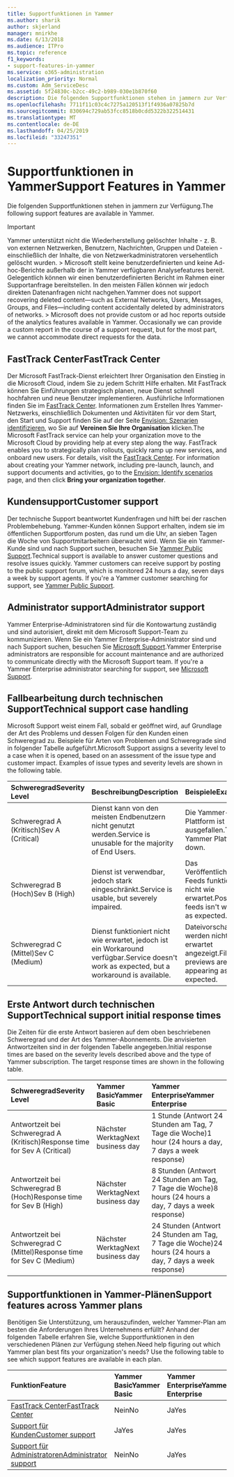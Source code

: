 ```yaml
---
title: Supportfunktionen in Yammer
ms.author: sharik
author: skjerland
manager: mnirkhe
ms.date: 6/13/2018
ms.audience: ITPro
ms.topic: reference
f1_keywords:
- support-features-in-yammer
ms.service: o365-administration
localization_priority: Normal
ms.custom: Adm_ServiceDesc
ms.assetid: 5f24830c-b2cc-49c2-b989-030e1b870f60
description: Die folgenden Supportfunktionen stehen in jammern zur Verfügung.
ms.openlocfilehash: 7711f11c03c4c7275a120513f1f4936a07825b7d
ms.sourcegitcommit: 830694c729ab53fcc8518b0cdd5322b322514431
ms.translationtype: MT
ms.contentlocale: de-DE
ms.lasthandoff: 04/25/2019
ms.locfileid: "33247351"
---
```

# <a name="support-features-in-yammer"></a><span data-ttu-id="f98da-103">Supportfunktionen in Yammer</span><span class="sxs-lookup"><span data-stu-id="f98da-103">Support Features in Yammer</span></span>

<span data-ttu-id="f98da-104">Die folgenden Supportfunktionen stehen in jammern zur Verfügung.</span><span class="sxs-lookup"><span data-stu-id="f98da-104">The following support features are available in Yammer.</span></span>
  
> [!IMPORTANT]
> <span data-ttu-id="f98da-p101">Yammer unterstützt nicht die Wiederherstellung gelöschter Inhalte - z. B. von externen Netzwerken, Benutzern, Nachrichten, Gruppen und Dateien - einschließlich der Inhalte, die von Netzwerkadministratoren versehentlich gelöscht wurden. > Microsoft stellt keine benutzerdefinierten und keine Ad-hoc-Berichte außerhalb der in Yammer verfügbaren Analysefeatures bereit. Gelegentlich können wir einen benutzerdefinierten Bericht im Rahmen einer Supportanfrage bereitstellen. In den meisten Fällen können wir jedoch direkten Datenanfragen nicht nachgehen.</span><span class="sxs-lookup"><span data-stu-id="f98da-p101">Yammer does not support recovering deleted content—such as External Networks, Users, Messages, Groups, and Files—including content accidentally deleted by administrators of networks. > Microsoft does not provide custom or ad hoc reports outside of the analytics features available in Yammer. Occasionally we can provide a custom report in the course of a support request, but for the most part, we cannot accommodate direct requests for the data.</span></span> 
  
## <a name="fasttrack-center"></a><span data-ttu-id="f98da-108">FastTrack Center</span><span class="sxs-lookup"><span data-stu-id="f98da-108">FastTrack Center</span></span>
<span data-ttu-id="f98da-109"><a name="bkmk_FastTrackCenter"> </a></span><span class="sxs-lookup"><span data-stu-id="f98da-109"></span></span>

<span data-ttu-id="f98da-p102">Der Microsoft FastTrack-Dienst erleichtert Ihrer Organisation den Einstieg in die Microsoft Cloud, indem Sie zu jedem Schritt Hilfe erhalten. Mit FastTrack können Sie Einführungen strategisch planen, neue Dienst schnell hochfahren und neue Benutzer implementieren. Ausführliche Informationen finden Sie im [FastTrack Center](https://go.microsoft.com/fwlink/?LinkID=518597&amp;clcid=0x409). Informationen zum Erstellen Ihres Yammer-Netzwerks, einschließlich Dokumenten und Aktivitäten für vor dem Start, den Start und Support finden Sie auf der Seite [Envision: Szenarien identifizieren](https://fasttrack.microsoft.com/office/envision/identify-scenarios), wo Sie auf **Vereinen Sie Ihre Organisation** klicken.</span><span class="sxs-lookup"><span data-stu-id="f98da-p102">The Microsoft FastTrack service can help your organization move to the Microsoft Cloud by providing help at every step along the way. FastTrack enables you to strategically plan rollouts, quickly ramp up new services, and onboard new users. For details, visit the [FastTrack Center](https://go.microsoft.com/fwlink/?LinkID=518597&amp;clcid=0x409). For information about creating your Yammer network, including pre-launch, launch, and support documents and activities, go to the [Envision: Identify scenarios](https://fasttrack.microsoft.com/office/envision/identify-scenarios) page, and then click **Bring your organization together**.</span></span>
  
## <a name="customer-support"></a><span data-ttu-id="f98da-114">Kundensupport</span><span class="sxs-lookup"><span data-stu-id="f98da-114">Customer support</span></span>
<span data-ttu-id="f98da-115"><a name="BKMK_Customersupport"> </a></span><span class="sxs-lookup"><span data-stu-id="f98da-115"></span></span>

<span data-ttu-id="f98da-p103">Der technische Support beantwortet Kundenfragen und hilft bei der raschen Problembehebung. Yammer-Kunden können Support erhalten, indem sie im öffentlichen Supportforum posten, das rund um die Uhr, an sieben Tagen die Woche von Supportmitarbeitern überwacht wird. Wenn Sie ein Yammer-Kunde sind und nach Support suchen, besuchen Sie [Yammer Public Support](https://go.microsoft.com/fwlink/p/?LinkId=330921).</span><span class="sxs-lookup"><span data-stu-id="f98da-p103">Technical support is available to answer customer questions and resolve issues quickly. Yammer customers can receive support by posting to the public support forum, which is monitored 24 hours a day, seven days a week by support agents. If you're a Yammer customer searching for support, see [Yammer Public Support](https://go.microsoft.com/fwlink/p/?LinkId=330921).</span></span>
  
## <a name="administrator-support"></a><span data-ttu-id="f98da-119">Administrator support</span><span class="sxs-lookup"><span data-stu-id="f98da-119">Administrator support</span></span>
<span data-ttu-id="f98da-120"><a name="BKMK_Administratorsupport"> </a></span><span class="sxs-lookup"><span data-stu-id="f98da-120"></span></span>

<span data-ttu-id="f98da-p104">Yammer Enterprise-Administratoren sind für die Kontowartung zuständig und sind autorisiert, direkt mit dem Microsoft Support-Team zu kommunizieren. Wenn Sie ein Yammer Enterprise-Administrator sind und nach Support suchen, besuchen Sie [Microsoft Support](https://go.microsoft.com/fwlink/p/?LinkId=330922).</span><span class="sxs-lookup"><span data-stu-id="f98da-p104">Yammer Enterprise administrators are responsible for account maintenance and are authorized to communicate directly with the Microsoft Support team. If you're a Yammer Enterprise administrator searching for support, see [Microsoft Support](https://go.microsoft.com/fwlink/p/?LinkId=330922).</span></span>
  
## <a name="technical-support-case-handling"></a><span data-ttu-id="f98da-123">Fallbearbeitung durch technischen Support</span><span class="sxs-lookup"><span data-stu-id="f98da-123">Technical support case handling</span></span>
<span data-ttu-id="f98da-124"><a name="BKMK_Administratorsupport"> </a></span><span class="sxs-lookup"><span data-stu-id="f98da-124"></span></span>

<span data-ttu-id="f98da-p105">Microsoft Support weist einem Fall, sobald er geöffnet wird, auf Grundlage der Art des Problems und dessen Folgen für den Kunden einen Schweregrad zu. Beispiele für Arten von Problemen und Schweregrade sind in folgender Tabelle aufgeführt.</span><span class="sxs-lookup"><span data-stu-id="f98da-p105">Microsoft Support assigns a severity level to a case when it is opened, based on an assessment of the issue type and customer impact. Examples of issue types and severity levels are shown in the following table.</span></span> 
  
|<span data-ttu-id="f98da-127">**Schweregrad**</span><span class="sxs-lookup"><span data-stu-id="f98da-127">**Severity Level**</span></span>|<span data-ttu-id="f98da-128">**Beschreibung**</span><span class="sxs-lookup"><span data-stu-id="f98da-128">**Description**</span></span>|<span data-ttu-id="f98da-129">**Beispiele**</span><span class="sxs-lookup"><span data-stu-id="f98da-129">**Examples**</span></span>|
|:-----|:-----|:-----|
|<span data-ttu-id="f98da-130">Schweregrad A (Kritisch)</span><span class="sxs-lookup"><span data-stu-id="f98da-130">Sev A (Critical)</span></span>  <br/> |<span data-ttu-id="f98da-131">Dienst kann von den meisten Endbenutzern nicht genutzt werden.</span><span class="sxs-lookup"><span data-stu-id="f98da-131">Service is unusable for the majority of End Users.</span></span>  <br/> |<span data-ttu-id="f98da-132">Die Yammer-Plattform ist ausgefallen.</span><span class="sxs-lookup"><span data-stu-id="f98da-132">The Yammer Platform is down.</span></span>  <br/> |
|<span data-ttu-id="f98da-133">Schweregrad B (Hoch)</span><span class="sxs-lookup"><span data-stu-id="f98da-133">Sev B (High)</span></span>  <br/> |<span data-ttu-id="f98da-134">Dienst ist verwendbar, jedoch stark eingeschränkt.</span><span class="sxs-lookup"><span data-stu-id="f98da-134">Service is usable, but severely impaired.</span></span>  <br/> |<span data-ttu-id="f98da-135">Das Veröffentlichen in Feeds funktioniert nicht wie erwartet.</span><span class="sxs-lookup"><span data-stu-id="f98da-135">Posting to feeds isn't working as expected.</span></span>  <br/> |
|<span data-ttu-id="f98da-136">Schweregrad C (Mittel)</span><span class="sxs-lookup"><span data-stu-id="f98da-136">Sev C (Medium)</span></span>  <br/> |<span data-ttu-id="f98da-137">Dienst funktioniert nicht wie erwartet, jedoch ist ein Workaround verfügbar.</span><span class="sxs-lookup"><span data-stu-id="f98da-137">Service doesn't work as expected, but a workaround is available.</span></span>  <br/> |<span data-ttu-id="f98da-138">Dateivorschauen werden nicht wie erwartet angezeigt.</span><span class="sxs-lookup"><span data-stu-id="f98da-138">File previews aren't appearing as expected.</span></span>  <br/> |
   
## <a name="technical-support-initial-response-times"></a><span data-ttu-id="f98da-139">Erste Antwort durch technischen Support</span><span class="sxs-lookup"><span data-stu-id="f98da-139">Technical support initial response times</span></span>
<span data-ttu-id="f98da-140"><a name="BKMK_Administratorsupport"> </a></span><span class="sxs-lookup"><span data-stu-id="f98da-140"></span></span>

<span data-ttu-id="f98da-p106">Die Zeiten für die erste Antwort basieren auf dem oben beschriebenen Schweregrad und der Art des Yammer-Abonnements. Die anvisierten Antwortzeiten sind in der folgenden Tabelle angegeben.</span><span class="sxs-lookup"><span data-stu-id="f98da-p106">Initial response times are based on the severity levels described above and the type of Yammer subscription. The target response times are shown in the following table.</span></span>
  
|<span data-ttu-id="f98da-143">**Schweregrad**</span><span class="sxs-lookup"><span data-stu-id="f98da-143">**Severity Level**</span></span>|<span data-ttu-id="f98da-144">**Yammer Basic**</span><span class="sxs-lookup"><span data-stu-id="f98da-144">**Yammer Basic**</span></span>|<span data-ttu-id="f98da-145">**Yammer Enterprise**</span><span class="sxs-lookup"><span data-stu-id="f98da-145">**Yammer Enterprise**</span></span>|
|:-----|:-----|:-----|
|<span data-ttu-id="f98da-146">Antwortzeit bei Schweregrad A (Kritisch)</span><span class="sxs-lookup"><span data-stu-id="f98da-146">Response time for Sev A (Critical)</span></span>  <br/> |<span data-ttu-id="f98da-147">Nächster Werktag</span><span class="sxs-lookup"><span data-stu-id="f98da-147">Next business day</span></span>  <br/> |<span data-ttu-id="f98da-148">1 Stunde (Antwort 24 Stunden am Tag, 7 Tage die Woche)</span><span class="sxs-lookup"><span data-stu-id="f98da-148">1 hour (24 hours a day, 7 days a week response)</span></span>  <br/> |
|<span data-ttu-id="f98da-149">Antwortzeit bei Schweregrad B (Hoch)</span><span class="sxs-lookup"><span data-stu-id="f98da-149">Response time for Sev B (High)</span></span>  <br/> |<span data-ttu-id="f98da-150">Nächster Werktag</span><span class="sxs-lookup"><span data-stu-id="f98da-150">Next business day</span></span>  <br/> |<span data-ttu-id="f98da-151">8 Stunden (Antwort 24 Stunden am Tag, 7 Tage die Woche)</span><span class="sxs-lookup"><span data-stu-id="f98da-151">8 hours (24 hours a day, 7 days a week response)</span></span>  <br/> |
|<span data-ttu-id="f98da-152">Antwortzeit bei Schweregrad C (Mittel)</span><span class="sxs-lookup"><span data-stu-id="f98da-152">Response time for Sev C (Medium)</span></span>  <br/> |<span data-ttu-id="f98da-153">Nächster Werktag</span><span class="sxs-lookup"><span data-stu-id="f98da-153">Next business day</span></span>  <br/> |<span data-ttu-id="f98da-154">24 Stunden (Antwort 24 Stunden am Tag, 7 Tage die Woche)</span><span class="sxs-lookup"><span data-stu-id="f98da-154">24 hours (24 hours a day, 7 days a week response)</span></span>  <br/> |
   
## <a name="support-features-across-yammer-plans"></a><span data-ttu-id="f98da-155">Supportfunktionen in Yammer-Plänen</span><span class="sxs-lookup"><span data-stu-id="f98da-155">Support features across Yammer plans</span></span>
<span data-ttu-id="f98da-156"><a name="BKMK_Administratorsupport"> </a></span><span class="sxs-lookup"><span data-stu-id="f98da-156"></span></span>

<span data-ttu-id="f98da-p107">Benötigen Sie Unterstützung, um herauszufinden, welcher Yammer-Plan am besten die Anforderungen Ihres Unternehmens erfüllt? Anhand der folgenden Tabelle erfahren Sie, welche Supportfunktionen in den verschiedenen Plänen zur Verfügung stehen.</span><span class="sxs-lookup"><span data-stu-id="f98da-p107">Need help figuring out which Yammer plan best fits your organization's needs? Use the following table to see which support features are available in each plan.</span></span>
  
|<span data-ttu-id="f98da-159">**Funktion**</span><span class="sxs-lookup"><span data-stu-id="f98da-159">**Feature**</span></span>|<span data-ttu-id="f98da-160">**Yammer Basic**</span><span class="sxs-lookup"><span data-stu-id="f98da-160">**Yammer Basic**</span></span>|<span data-ttu-id="f98da-161">**Yammer Enterprise**</span><span class="sxs-lookup"><span data-stu-id="f98da-161">**Yammer Enterprise**</span></span>|
|:-----|:-----|:-----|
|[<span data-ttu-id="f98da-162">FastTrack Center</span><span class="sxs-lookup"><span data-stu-id="f98da-162">FastTrack Center</span></span>](https://go.microsoft.com/fwlink/?LinkID=518597&amp;clcid=0x409) <br/> |<span data-ttu-id="f98da-163">Nein</span><span class="sxs-lookup"><span data-stu-id="f98da-163">No</span></span>  <br/> |<span data-ttu-id="f98da-164">Ja</span><span class="sxs-lookup"><span data-stu-id="f98da-164">Yes</span></span>  <br/> |
|[<span data-ttu-id="f98da-165">Support für Kunden</span><span class="sxs-lookup"><span data-stu-id="f98da-165">Customer support</span></span>](support-features-in-yammer.md#customer-support) <br/> |<span data-ttu-id="f98da-166">Ja</span><span class="sxs-lookup"><span data-stu-id="f98da-166">Yes</span></span>  <br/> |<span data-ttu-id="f98da-167">Ja</span><span class="sxs-lookup"><span data-stu-id="f98da-167">Yes</span></span>  <br/> |
|[<span data-ttu-id="f98da-168">Support für Administratoren</span><span class="sxs-lookup"><span data-stu-id="f98da-168">Administrator support</span></span>](support-features-in-yammer.md#administrator-support) <br/> |<span data-ttu-id="f98da-169">Nein</span><span class="sxs-lookup"><span data-stu-id="f98da-169">No</span></span>  <br/> |<span data-ttu-id="f98da-170">Ja</span><span class="sxs-lookup"><span data-stu-id="f98da-170">Yes</span></span>  <br/> |
   

